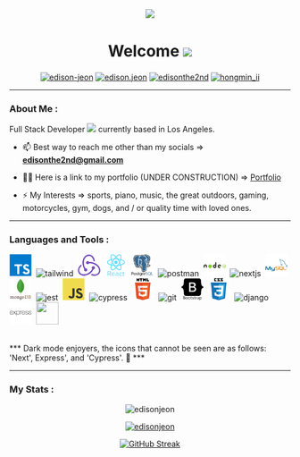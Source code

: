 <div id="header" align="center">
  <img src="https://media.giphy.com/media/Ph6A5WjBAI3981PAsf/giphy.gif" width="200"/>
  <h1>Welcome <img src="https://media.giphy.com/media/hvRJCLFzcasrR4ia7z/giphy.gif" width="30px"/></h1>
<p>
<a href="https://linkedin.com/in/edison-jeon" target="blank"><img align="center" src="https://raw.githubusercontent.com/rahuldkjain/github-profile-readme-generator/master/src/images/icons/Social/linked-in-alt.svg" alt="edison-jeon" height="30" width="40" /></a>
<a href="https://fb.com/edison.jeon" target="blank"><img align="center" src="https://raw.githubusercontent.com/rahuldkjain/github-profile-readme-generator/master/src/images/icons/Social/facebook.svg" alt="edison.jeon" height="30" width="40" /></a>
<a href="https://instagram.com/edisonthe2nd" target="blank"><img align="center" src="https://raw.githubusercontent.com/rahuldkjain/github-profile-readme-generator/master/src/images/icons/Social/instagram.svg" alt="edisonthe2nd" height="30" width="40" /></a>
<a href="https://twitter.com/hongmin_ii" target="blank"><img align="center" src="https://raw.githubusercontent.com/rahuldkjain/github-profile-readme-generator/master/src/images/icons/Social/twitter.svg" alt="hongmin_ii" height="30" width="40" /></a>
</p>
</div>

---

### About Me :
Full Stack Developer <img src="https://media.giphy.com/media/WUlplcMpOCEmTGBtBW/giphy.gif" width="30"> currently based in Los Angeles.
- 📫 Best way to reach me other than my socials => **edisonthe2nd@gmail.com**

- 👨‍💻 Here is a link to my portfolio (UNDER CONSTRUCTION) => <a href='null'>Portfolio</a>

- :zap: My Interests => sports, piano, music, the great outdoors, gaming, motorcycles, gym, dogs, and / or quality time with loved ones.

---

### Languages and Tools :
<div>
  <img src="https://raw.githubusercontent.com/devicons/devicon/master/icons/typescript/typescript-original.svg" alt="typescript" width="40" height="40"/>&nbsp;
  <img src="https://www.vectorlogo.zone/logos/tailwindcss/tailwindcss-icon.svg" alt="tailwind" width="40" height="40"/>&nbsp;
  <img src="https://raw.githubusercontent.com/devicons/devicon/master/icons/redux/redux-original.svg" alt="redux" width="40" height="40"/>&nbsp;
  <img src="https://raw.githubusercontent.com/devicons/devicon/master/icons/react/react-original-wordmark.svg" alt="react" width="40" height="40"/>&nbsp;
  <img src="https://raw.githubusercontent.com/devicons/devicon/master/icons/postgresql/postgresql-original-wordmark.svg" alt="postgresql" width="40" height="40"/>&nbsp;
  <img src="https://www.vectorlogo.zone/logos/getpostman/getpostman-icon.svg" alt="postman" width="40" height="40"/>&nbsp;
  <img src="https://raw.githubusercontent.com/devicons/devicon/master/icons/nodejs/nodejs-original-wordmark.svg" alt="nodejs" width="40" height="40"/>&nbsp;
  <img src="https://cdn.worldvectorlogo.com/logos/nextjs-2.svg" alt="nextjs" width="40" height="40"/>&nbsp;
  <img src="https://raw.githubusercontent.com/devicons/devicon/master/icons/mysql/mysql-original-wordmark.svg" alt="mysql" width="40" height="40"/>&nbsp;
  <img src="https://raw.githubusercontent.com/devicons/devicon/master/icons/mongodb/mongodb-original-wordmark.svg" alt="mongodb" width="40" height="40"/>&nbsp;
  <img src="https://www.vectorlogo.zone/logos/jestjsio/jestjsio-icon.svg" alt="jest" width="40" height="40"/>&nbsp;
  <img src="https://raw.githubusercontent.com/devicons/devicon/master/icons/javascript/javascript-original.svg" alt="javascript" width="40" height="40"/>&nbsp;
  <img src="https://raw.githubusercontent.com/simple-icons/simple-icons/6e46ec1fc23b60c8fd0d2f2ff46db82e16dbd75f/icons/cypress.svg" alt="cypress" width="40" height="40"/>&nbsp;
  <img src="https://raw.githubusercontent.com/devicons/devicon/master/icons/html5/html5-original-wordmark.svg" alt="html5" width="40" height="40"/>&nbsp;
  <img src="https://www.vectorlogo.zone/logos/git-scm/git-scm-icon.svg" alt="git" width="40" height="40"/>&nbsp;
  <img src="https://raw.githubusercontent.com/devicons/devicon/master/icons/bootstrap/bootstrap-plain-wordmark.svg" alt="bootstrap" width="40" height="40"/>&nbsp;
  <img src="https://raw.githubusercontent.com/devicons/devicon/master/icons/css3/css3-original-wordmark.svg" alt="css3" width="40" height="40"/>&nbsp;
  <img src="https://cdn.worldvectorlogo.com/logos/django.svg" alt="django" width="40" height="40"/>&nbsp;
  <img src="https://raw.githubusercontent.com/devicons/devicon/master/icons/express/express-original-wordmark.svg" alt="express" width="40" height="40"/>&nbsp;
  <img src='https://media.giphy.com/media/KG4PMQ0jyimywxNt8i/giphy.gif' width='40' height='40' />
</div>
&nbsp;
<p>*** Dark mode enjoyers, the icons that cannot be seen are as follows: 'Next', Express', and 'Cypress'. 🤝 ***</p>

---

### My Stats :
 <p align='center'> <img src="https://komarev.com/ghpvc/?username=edisonjeon&label=Profile%20views&color=0e75b6&style=flat" alt="edisonjeon" /> </p>

<p align="center"> <a href="https://github.com/ryo-ma/github-profile-trophy"><img src="https://github-profile-trophy.vercel.app/?username=edisonjeon" alt="edisonjeon" /></a> </p>
<div align='center'>
  
[![GitHub Streak](http://github-readme-streak-stats.herokuapp.com?user=EdisonJeon&theme=dark&background=000000)](https://git.io/streak-stats)

</div>




